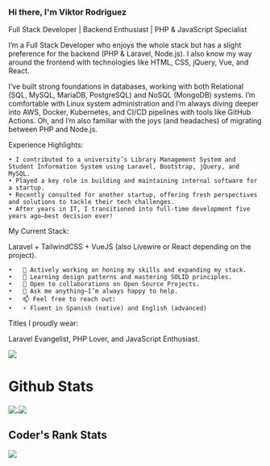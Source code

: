 ### Hi there, I'm Viktor Rodriguez

<!--
**t1t0/t1t0** is a ✨ _special_ ✨ repository because its `README.md` (this file) appears on your GitHub profile.

Here are some ideas to get you started:
-->
Full Stack Developer | Backend Enthusiast | PHP & JavaScript Specialist

I’m a Full Stack Developer who enjoys the whole stack but has a slight preference for the backend (PHP & Laravel, 
Node.js). I also know my way around the frontend with technologies like HTML, CSS, jQuery, Vue, and React.

I’ve built strong foundations in databases, working with both Relational (SQL, MySQL, MariaDB, PostgreSQL) and NoSQL (MongoDB) systems. 
I’m comfortable with Linux system administration and I’m always diving deeper into AWS, Docker, Kubernetes, and CI/CD pipelines with 
tools like GitHub Actions. Oh, and I’m also familiar with the joys (and headaches) of migrating between PHP and Node.js.

Experience Highlights:

	• I contributed to a university’s Library Management System and Student Information System using Laravel, Bootstrap, jQuery, and MySQL.
	• Played a key role in building and maintaining internal software for a startup.
	• Recently consulted for another startup, offering fresh perspectives and solutions to tackle their tech challenges.
	• After years in IT, I transitioned into full-time development five years ago—best decision ever!

My Current Stack:

Laravel + TailwindCSS + VueJS (also Livewire or React depending on the project).

	•	🔭 Actively working on honing my skills and expanding my stack.
	•	🌱 Learning design patterns and mastering SOLID principles.
	•	👯 Open to collaborations on Open Source Projects.
	•	💬 Ask me anything—I’m always happy to help.
	•	📫 Feel free to reach out:
	•	⚡ Fluent in Spanish (native) and English (advanced)

 Titles I proudly wear:

Laravel Evangelist, PHP Lover, and JavaScript Enthusiast.


<!-- Profile View Count -->
![](https://komarev.com/ghpvc/?username=t1t0&color=brightgreen&style=flat)

# Github Stats
<a href="https://github-readme-stats.vercel.app/api?username=t1t0&count_private=true&show_icons=true&hide=issues&include_all_commits=true">
  <img align="center" src="https://github-readme-stats.vercel.app/api?username=t1t0&count_private=true&show_icons=true&hide=issues&include_all_commits=true" />
</a>
<a href="https://github-readme-stats.vercel.app/api/top-langs/?username=t1t0&layout=compact&langs_count=6">
  <img align="center" src="https://github-readme-stats.vercel.app/api/top-langs/?username=t1t0&layout=compact&langs_count=6" />
</a>

## Coder's Rank Stats
<a href="https://profile.codersrank.io/user/t1t0/">
  <img align="center" src="https://cr-ss-service.azurewebsites.net/api/ScreenShot?widget=summary&username=t1t0&branding=false&show-avatar=false" />
</a>
